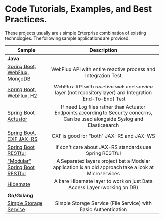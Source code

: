 # Code Tutorials, Examples, and Best Practices.
These projects usually are a simple Enterprise combination of existing technologies. The following sample applications are provided:
<table>
<thead>
<tr>
<th>Sample</th>
<th align="center">Description</th>
</tr>
</thead>
<tbody>
<tr>
<td colspan="2"><strong>Java</strong></td>
</tr>
<tr>
<td><a href="/java/spring-boot-reactive-restful-nosql-mongodb">Spring Boot, WebFlux, MongoDB</a></td>
<td align="center">WebFlux API with entire reactive process and Integration Test</td>
</tr>
<tr>
<td><a href="/java/spring-boot-reactive-restful-rdbms">Spring Boot, WebFlux, H2</a></td>
<td align="center">WebFlux API with reactive web and service layer (not repository layer) and Integration (End-To-End) Test</td>
</tr>
<tr>
<td><a href="/java/spring-boot-actuator-logger">Spring Boot Actuator</a></td>
<td align="center">If need Log files rather than Actuator Endpoints according to Security concerns, Can be used alongside Syslog and Elasticsearch</td>
</tr>
<tr>
<td><a href="/java/spring-boot-cxf">Spring Boot, CXF JAX-RS</a></td>
<td align="center">CXF is good for "both" JAX-RS and JAX-WS</td>
</tr>
<tr>
<td><a href="/java/spring-boot-restful">Spring Boot RESTful</a></td>
<td align="center">If don't care about JAX-RS standards use Spring RESTful</td>
</tr>
<tr>
<td><a href="/java/spring-boot-maven-modules/spring-boot-restful">"Modular" Spring Boot RESTful</a></td>
<td align="center">A Separated layers project but a Modular application is an old approach take a look at Microservices</td>
</tr>
<tr>
<td><a href="/java/hibernate">Hibernate</a></td>
<td align="center">A bare Hibernate layer to work on just Data Access Layer (working on DB)</td>
</tr>
<tr>
<td colspan="2"><strong>Go/Golang</strong></td>
</tr>
<tr>
<td><a href="/golang/storage-service">Simple Storage Service</a></td>
<td align="center">Simple Storage Service (File Service) with Basic Authentication</td>
</tr>
</tbody>
</table>
